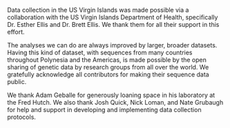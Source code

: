 Data collection in the US Virgin Islands was made possible via a collaboration with the US Virgin Islands Department of Health, specifically Dr. Esther Ellis and Dr. Brett Ellis. We thank them for all their support in this effort.

The analyses we can do are always improved by larger, broader datasets. Having this kind of dataset, with sequences from many countries throughout Polynesia and the Americas, is made possible by the open sharing of genetic data by research groups from all over the world. We gratefully acknowledge all contributors for making their sequence data public.

We thank Adam Geballe for generously loaning space in his laboratory at the Fred Hutch. We also thank Josh Quick, Nick Loman, and Nate Grubaugh for help and support in developing and implementing data collection protocols. 

